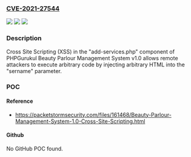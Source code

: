 ### [CVE-2021-27544](https://cve.mitre.org/cgi-bin/cvename.cgi?name=CVE-2021-27544)
![](https://img.shields.io/static/v1?label=Product&message=n%2Fa&color=blue)
![](https://img.shields.io/static/v1?label=Version&message=n%2Fa&color=blue)
![](https://img.shields.io/static/v1?label=Vulnerability&message=n%2Fa&color=brighgreen)

### Description

Cross Site Scripting (XSS) in the "add-services.php" component of PHPGurukul Beauty Parlour Management System v1.0 allows remote attackers to execute arbitrary code by injecting arbitrary HTML into the "sername" parameter.

### POC

#### Reference
- https://packetstormsecurity.com/files/161468/Beauty-Parlour-Management-System-1.0-Cross-Site-Scripting.html

#### Github
No GitHub POC found.

